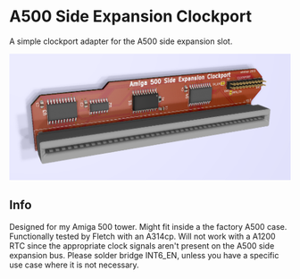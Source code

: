 # A500 Side Expansion Clockport
A simple clockport adapter for the A500 side expansion slot.

![pic](pic.png)

## Info
Designed for my Amiga 500 tower. Might fit inside a the factory A500 case. Functionally tested by Fletch with an A314cp. Will not work with a A1200 RTC since the appropriate clock signals aren't present on the A500 side expansion bus. Please solder bridge INT6_EN, unless you have a specific use case where it is not necessary.
